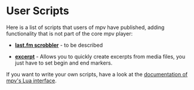 # User Scripts

Here is a list of scripts that users of mpv have published, adding functionality that is not part of the core mpv player:

* **[last.fm scrobbler](https://github.com/mpv-player/plugins/tree/master/last.fm-scrobbler)** - to be described

* **[excerpt](https://github.com/lvml/plugins/tree/master/excerpt)** - Allows you to quickly create excerpts from media files, you just have to set begin and end markers.

If you want to write your own scripts, have a look at the [documentation of mpv's Lua interface](https://github.com/mpv-player/mpv/blob/master/DOCS/man/lua.rst).